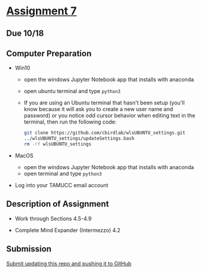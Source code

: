 # [Assignment 7](https://classroom.github.com/a/0OFx0uAZ)

## Due 10/18

## Computer Preparation
* Win10
	* open the windows Jupyter Notebook app that installs with anaconda
	* open ubuntu terminal and type `python3`

	* If you are using an Ubuntu terminal that hasn't been setup (you'll know because it will ask you to create a new user name and password) or you notice odd cursor behavior when editing text in the terminal, then run the following code:
		```bash
		git clone https://github.com/cbirdlab/wlsUBUNTU_settings.git
		../wlsUBUNTU_settings/updateSettings.bash
		rm -rf wlsUBUNTU_settings
		```
* MacOS
	* open the windows Jupyter Notebook app that installs with anaconda
	* open terminal and type `python3`

* Log into your TAMUCC email account

## Description of Assignment 

* Work through Sections 4.5-4.9

* Complete Mind Expander (Intermezzo) 4.2

## Submission

[Submit updating this repo and pushing it to GitHub](https://classroom.github.com/a/0OFx0uAZ)
